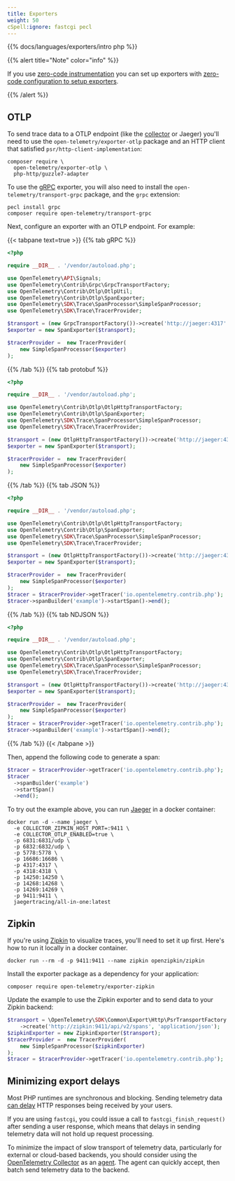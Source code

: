 ```yaml
---
title: Exporters
weight: 50
cSpell:ignore: fastcgi pecl
---
```


{{% docs/languages/exporters/intro php %}}

{{% alert title="Note" color="info" %}}

If you use [zero-code instrumentation](/docs/zero-code/php/) you can set up
exporters with
[zero-code configuration to setup exporters](/docs/zero-code/php#zero-code-configuration-for-automatic-instrumentation).

{{% /alert %}}

## OTLP

To send trace data to a OTLP endpoint (like the [collector](/docs/collector) or
Jaeger) you'll need to use the `open-telemetry/exporter-otlp` package and an
HTTP client that satisfied `psr/http-client-implementation`:

```shell
composer require \
  open-telemetry/exporter-otlp \
  php-http/guzzle7-adapter
```

To use the [gRPC](https://grpc.io/) exporter, you will also need to install the
`open-telemetry/transport-grpc` package, and the `grpc` extension:

```shell
pecl install grpc
composer require open-telemetry/transport-grpc
```

Next, configure an exporter with an OTLP endpoint. For example:

{{< tabpane text=true >}} {{% tab gRPC %}}

```php
<?php

require __DIR__ . '/vendor/autoload.php';

use OpenTelemetry\API\Signals;
use OpenTelemetry\Contrib\Grpc\GrpcTransportFactory;
use OpenTelemetry\Contrib\Otlp\OtlpUtil;
use OpenTelemetry\Contrib\Otlp\SpanExporter;
use OpenTelemetry\SDK\Trace\SpanProcessor\SimpleSpanProcessor;
use OpenTelemetry\SDK\Trace\TracerProvider;

$transport = (new GrpcTransportFactory())->create('http://jaeger:4317' . OtlpUtil::method(Signals::TRACE));
$exporter = new SpanExporter($transport);

$tracerProvider =  new TracerProvider(
    new SimpleSpanProcessor($exporter)
);
```

{{% /tab %}} {{% tab protobuf %}}

```php
<?php

require __DIR__ . '/vendor/autoload.php';

use OpenTelemetry\Contrib\Otlp\OtlpHttpTransportFactory;
use OpenTelemetry\Contrib\Otlp\SpanExporter;
use OpenTelemetry\SDK\Trace\SpanProcessor\SimpleSpanProcessor;
use OpenTelemetry\SDK\Trace\TracerProvider;

$transport = (new OtlpHttpTransportFactory())->create('http://jaeger:4318/v1/traces', 'application/x-protobuf');
$exporter = new SpanExporter($transport);

$tracerProvider =  new TracerProvider(
    new SimpleSpanProcessor($exporter)
);
```

{{% /tab %}} {{% tab JSON %}}

```php
<?php

require __DIR__ . '/vendor/autoload.php';

use OpenTelemetry\Contrib\Otlp\OtlpHttpTransportFactory;
use OpenTelemetry\Contrib\Otlp\SpanExporter;
use OpenTelemetry\SDK\Trace\SpanProcessor\SimpleSpanProcessor;
use OpenTelemetry\SDK\Trace\TracerProvider;

$transport = (new OtlpHttpTransportFactory())->create('http://jaeger:4318/v1/traces', 'application/json');
$exporter = new SpanExporter($transport);

$tracerProvider =  new TracerProvider(
    new SimpleSpanProcessor($exporter)
);
$tracer = $tracerProvider->getTracer('io.opentelemetry.contrib.php');
$tracer->spanBuilder('example')->startSpan()->end();
```

{{% /tab %}} {{% tab NDJSON %}}

```php
<?php

require __DIR__ . '/vendor/autoload.php';

use OpenTelemetry\Contrib\Otlp\OtlpHttpTransportFactory;
use OpenTelemetry\Contrib\Otlp\SpanExporter;
use OpenTelemetry\SDK\Trace\SpanProcessor\SimpleSpanProcessor;
use OpenTelemetry\SDK\Trace\TracerProvider;

$transport = (new OtlpHttpTransportFactory())->create('http://jaeger:4318/v1/traces', 'application/x-ndjson');
$exporter = new SpanExporter($transport);

$tracerProvider =  new TracerProvider(
    new SimpleSpanProcessor($exporter)
);
$tracer = $tracerProvider->getTracer('io.opentelemetry.contrib.php');
$tracer->spanBuilder('example')->startSpan()->end();
```

{{% /tab %}} {{< /tabpane >}}

Then, append the following code to generate a span:

```php
$tracer = $tracerProvider->getTracer('io.opentelemetry.contrib.php');
$tracer
  ->spanBuilder('example')
  ->startSpan()
  ->end();
```

To try out the example above, you can run
[Jaeger](https://www.jaegertracing.io/) in a docker container:

```shell
docker run -d --name jaeger \
  -e COLLECTOR_ZIPKIN_HOST_PORT=:9411 \
  -e COLLECTOR_OTLP_ENABLED=true \
  -p 6831:6831/udp \
  -p 6832:6832/udp \
  -p 5778:5778 \
  -p 16686:16686 \
  -p 4317:4317 \
  -p 4318:4318 \
  -p 14250:14250 \
  -p 14268:14268 \
  -p 14269:14269 \
  -p 9411:9411 \
  jaegertracing/all-in-one:latest
```

## Zipkin

If you're using [Zipkin](https://zipkin.io/) to visualize traces, you'll need to
set it up first. Here's how to run it locally in a docker container.

```shell
docker run --rm -d -p 9411:9411 --name zipkin openzipkin/zipkin
```

Install the exporter package as a dependency for your application:

```shell
composer require open-telemetry/exporter-zipkin
```

Update the example to use the Zipkin exporter and to send data to your Zipkin
backend:

```php
$transport = \OpenTelemetry\SDK\Common\Export\Http\PsrTransportFactory::discover()
    ->create('http://zipkin:9411/api/v2/spans', 'application/json');
$zipkinExporter = new ZipkinExporter($transport);
$tracerProvider =  new TracerProvider(
    new SimpleSpanProcessor($zipkinExporter)
);
$tracer = $tracerProvider->getTracer('io.opentelemetry.contrib.php');
```

## Minimizing export delays

Most PHP runtimes are synchronous and blocking. Sending telemetry data
[can delay](/docs/specs/otel/performance/#shutdown-and-explicit-flushing-could-block)
HTTP responses being received by your users.

If you are using `fastcgi`, you could issue a call to `fastcgi_finish_request()`
after sending a user response, which means that delays in sending telemetry data
will not hold up request processing.

To minimize the impact of slow transport of telemetry data, particularly for
external or cloud-based backends, you should consider using the
[OpenTelemetry Collector](/docs/collector/) as an
[agent](/docs/collector/deployment/agent/). The agent can quickly accept, then
batch send telemetry data to the backend.
